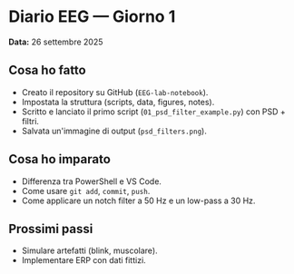 # Diario EEG — Giorno 1

**Data:** 26 settembre 2025

## Cosa ho fatto
- Creato il repository su GitHub (`EEG-lab-notebook`).
- Impostata la struttura (scripts, data, figures, notes).
- Scritto e lanciato il primo script (`01_psd_filter_example.py`) con PSD + filtri.
- Salvata un'immagine di output (`psd_filters.png`).

## Cosa ho imparato
- Differenza tra PowerShell e VS Code.
- Come usare `git add`, `commit`, `push`.
- Come applicare un notch filter a 50 Hz e un low-pass a 30 Hz.

## Prossimi passi
- Simulare artefatti (blink, muscolare).
- Implementare ERP con dati fittizi.
